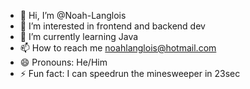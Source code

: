 - 👋 Hi, I’m @Noah-Langlois
- 👀 I’m interested in frontend and backend dev
- 🌱 I’m currently learning Java
- 📫 How to reach me noahlanglois@hotmail.com
- 😄 Pronouns: He/Him
- ⚡ Fun fact: I can speedrun the minesweeper in 23sec
